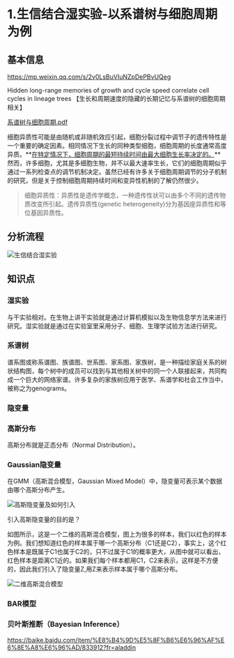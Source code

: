 # 1.生信结合湿实验-以系谱树与细胞周期为例

## 基本信息

https://mp.weixin.qq.com/s/2v0LsBuVIuNZpDePBvUQeg

Hidden long-range memories of growth and cycle speed correlate cell cycles in lineage trees 【生长和周期速度的隐藏的长期记忆与系谱树的细胞周期相关】

 [系谱树与细胞周期.pdf](https://github.com/lifescience4ever/Files/blob/main/Kun%20Ling%20-%20Five%20TM%20domanins%20appear%20sufficient%20for%20a%20GPCR.pdf)

细胞异质性可能是由随机或非随机效应引起，细胞分裂过程中调节子的遗传特性是一个重要的确定因素。相同情况下生长的同种类型细胞，细胞周期的长度通常高度异质。**<u>在特定情况下，细胞周期的最短持续时间由最大细胞生长率决定的。</u>**然而，许多细胞，尤其是多细胞生物，并不以最大速率生长，它们的细胞周期似乎通过一系列检查点的调节机制决定。虽然已经有许多关于细胞周期调节的分子机制的研究，但是关于控制细胞周期持续时间和变异性机制的了解仍然很少。

> 细胞异质性：异质性是遗传学概念，一种遗传性状可以由多个不同的遗传物质改变所引起。遗传异质性(genetic heterogeneity)分为基因座异质性和等位基因异质性。

## 分析流程

![生信结合湿实验](https://github.com/lifescience4ever/Files/blob/main/%E7%94%9F%E4%BF%A1%E7%BB%93%E5%90%88%E6%B9%BF%E5%AE%9E%E9%AA%8C.jpeg)

## 知识点

### 湿实验

与干实验相对。在生物上讲干实验就是通过计算机模拟以及生物信息学方法来进行研究。湿实验就是通过在实验室里采用分子、细胞、生理学试验方法进行研究。

### 系谱树

谱系图或称系谱图、族谱图、世系图、家系图、家族树，是一种描绘家庭关系的树状结构图，每个树中的成员可以找到与其他相关树中的同一个人联接起来，共同构成一个巨大的网络家谱。许多复杂的家族树应用于医学、系谱学和社会工作当中，被称之为genograms。

### 隐变量



### 高斯分布

高斯分布就是正态分布（Normal Distribution）。

### Gaussian隐变量

在GMM（高斯混合模型，Gaussian Mixed Model）中，隐变量可表示某个数据由哪个高斯分布产生。

![高斯隐变量及如何引入](https://github.com/lifescience4ever/Files/blob/main/%E9%AB%98%E6%96%AF%E9%9A%90%E5%8F%98%E9%87%8F%E5%8F%8A%E5%A6%82%E4%BD%95%E5%BC%95%E5%85%A5.jpg)

引入高斯隐变量的目的是？

如图所示，这是一个二维的高斯混合模型，图上为很多的样本，我们以红色的样本为例。我们想知道红色的样本属于哪一个高斯分布（C1还是C2），事实上，这个红色样本是既属于C1也属于C2的，只不过属于C1的概率更大，从图中就可以看出，红色样本是距离C1近的。如果我们每个样本都用C1，C2来表示，这样是不方便的，因此我们引入了隐变量Z,用Z来表示样本属于哪个高斯分布。

![二维高斯混合模型](https://github.com/lifescience4ever/Files/blob/main/%E4%BA%8C%E7%BB%B4%E9%AB%98%E6%96%AF%E6%B7%B7%E5%90%88%E6%A8%A1%E5%9E%8B.png)

### BAR模型



### 贝叶斯推断（Bayesian Inference）

https://baike.baidu.com/item/%E8%B4%9D%E5%8F%B6%E6%96%AF%E6%8E%A8%E6%96%AD/833912?fr=aladdin






